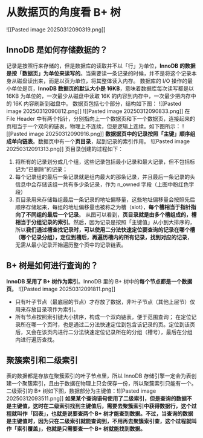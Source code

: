 # 从数据页的角度看 B+ 树
![[Pasted image 20250312090319.png]]

## InnoDB 是如何存储数据的？
记录是按照行来存储的，但是数据库的读取并不以「行」为单位，**InnoDB 的数据是按「数据页」为单位来读写的**。当需要读一条记录的时候，并不是将这个记录本身从磁盘读出来，而是以页为单位，将其整体读入内存。
数据库的 I/O 操作的最小单位是页，**InnoDB 数据页的默认大小是 16KB**，意味着数据库每次读写都是以 16KB 为单位的，一次最少从磁盘中读取 16K 的内容到内存中，一次最少把内存中的 16K 内容刷新到磁盘中。
数据页包括七个部分，结构如下图：
![[Pasted image 20250312090812.png]]
![[Pasted image 20250312090833.png]]
在 File Header 中有两个指针，分别指向上一个数据页和下一个数据页，连接起来的页相当于一个双向的链表，物理上不连续，但是逻辑上连续。如下图所示：
![[Pasted image 20250312090916.png]]
**数据据页中的记录按照「主键」顺序组成单向链表**。数据页中有一个**页目录**，起到记录的索引作用。
![[Pasted image 20250312091313.png]]
页目录创建的过程如下：
1. 将所有的记录划分成几个组，这些记录包括最小记录和最大记录，但不包括标记为“已删除”的记录；
2. 每个记录组的最后一条记录就是组内最大的那条记录，并且最后一条记录的头信息中会存储该组一共有多少条记录，作为 n_owned 字段（上图中粉红色字段）
3. 页目录用来存储每组最后一条记录的地址偏移量，这些地址偏移量会按照先后顺序存储起来，每组的地址偏移量也被称之为槽（slot），**每个槽相当于指针指向了不同组的最后一个记录**。
从图可以看到，**页目录就是由多个槽组成的，槽相当于分组记录的索引**。然后，因为记录是按照「主键值」从小到大排序的，所以**我们通过槽查找记录时，可以使用二分法快速定位要查询的记录在哪个槽（哪个记录分组），定位到槽后，再遍历槽内的所有记录，找到对应的记录**，无需从最小记录开始遍历整个页中的记录链表。
## B+ 树是如何进行查询的？
**InnoDB 采用了 B+ 树作为索引**。InnoDB 里的 B+ 树中的**每个节点都是一个数据页**。
![[Pasted image 20250312091811.png]]
- 只有叶子节点（最底层的节点）才存放了数据，非叶子节点（其他上层节）仅用来存放目录项作为索引。
- 所有节点按照索引键大小排序，构成一个双向链表，便于范围查询；
在定位记录所在哪一个页时，也是通过二分法快速定位到包含该记录的页。定位到该页后，又会在该页内进行二分法快速定位记录所在的分组（槽号），最后在分组内进行遍历查找。
## 聚簇索引和二级索引
表的数据都是存放在聚簇索引的叶子节点里，所以 InnoDB 存储引擎一定会为表创建一个聚簇索引，且由于数据在物理上只会保存一份，所以聚簇索引只能有一个。
二级索引的 B+ 树如下图，数据部分为主键值：![[Pasted image 20250312093511.png]]
**如果某个查询语句使用了二级索引，但是查询的数据不是主键值，这时在二级索引找到主键值后，需要去聚簇索引中获得数据行，这个过程就叫作「回表」，也就是说要查两个 B+ 树才能查到数据。不过，当查询的数据是主键值时，因为只在二级索引就能查询到，不用再去聚簇索引查，这个过程就叫作「索引覆盖」，也就是只需要查一个 B+ 树就能找到数据。**
